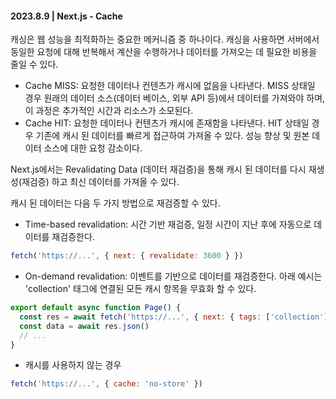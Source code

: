 #### 2023.8.9 | Next.js - Cache

캐싱은 웹 성능을 최적화하는 중요한 메커니즘 중 하나이다. 캐싱을 사용하면 서버에서 동일한 요청에 대해 반복해서 계산을 수행하거나 데이터를  가져오는 데 필요한 비용을 줄일 수 있다.

- Cache MISS: 요청한 데이터나 컨텐츠가 캐시에 없음을 나타낸다. MISS 상태일 경우 원래의 데이터 소스(데이터 베이스, 외부 API 등)에서 데이터를 가져와야 하며, 이 과정은 추가적인 시간과 리소스가 소모된다.
- Cache HIT: 요청한 데이터나 컨텐츠가 캐시에 존재함을 나타낸다. HIT 상태일 경우 기존에 캐시 된 데이터를 빠르게 접근하여 가져올 수 있다. 성능 향상 및 원본 데이터 소스에 대한 요청 감소이다. 

Next.js에서는 Revalidating Data (데이터 재검증)을 통해 캐시 된 데이터를 다시 재생성(재검증) 하고 최신 데이터를 가져올 수 있다.

캐시 된 데이터는 다음 두 가지 방법으로 재검증할 수 있다.

- Time-based revalidation: 시간 기반 재검증, 일정 시간이 지난 후에 자동으로 데이터를 재검증한다. 

```javascript
fetch('https://...', { next: { revalidate: 3600 } })
```

- On-demand revalidation: 이벤트를 기반으로 데이터를 재검증한다. 아래 예시는 'collection' 태그에 연결된 모든 캐시 항목을 무효화 할 수 있다.

```javascript
export default async function Page() {
  const res = await fetch('https://...', { next: { tags: ['collection'] } })
  const data = await res.json()
  // ...
}
```

- 캐시를 사용하지 않는 경우 

```javascript
fetch('https://...', { cache: 'no-store' })
```